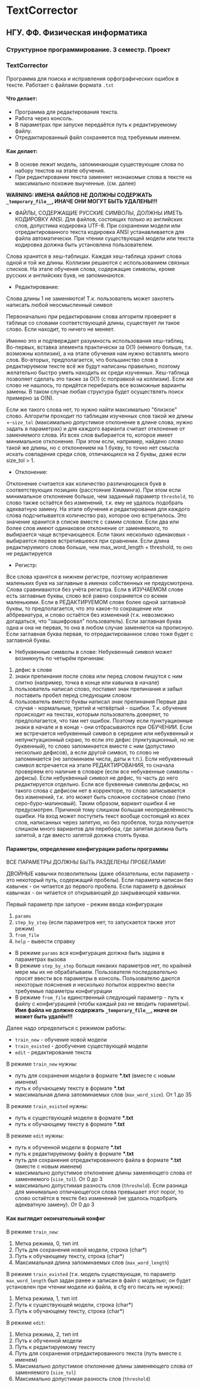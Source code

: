 # TextCorrector
## НГУ. ФФ. Физическая информатика
### Структурное программирование. 3 семестр. Проект
### TextCorrector
Программа для поиска и исправления орфографических ошибок в тексте. Работает с файлами формата `.txt`
#### Что делает:
- Программа для редактирования текста.
- Работа через консоль.
- В параметрах при запуске передаётся путь к редактируемому файлу.
- Отредактированный файл сохраняется под требуемым именем.
#### Как делает:
- В основе лежит модель, запоминающая существующие слова по набору текстов на этапе обучения.
- При редактировании текста заменяет незнакомые слова в тексте на максимально похожие выученные. (см. далее)

__WARNING: ИМЕНА ФАЙЛОВ НЕ ДОЛЖНЫ СОДЕРЖАТЬ `_temporary_file__`, ИНАЧЕ ОНИ МОГУТ БЫТЬ УДАЛЕНЫ!!!__

- ФАЙЛЫ, СОДЕРЖАЩИЕ РУССКИЕ СИМВОЛЫ, ДОЛЖНЫ ИМЕТЬ КОДИРОВКУ ANSI. Для файлов, состоящих только из английских слов, допустима кодировка UTF-8. При сохранении модели или отредактированного текста кодировка ANSI устанавливается для файла автоматически. При чтении существующей модели или текста кодировка должна быть установлена пользователем.

Слова хранятся в хеш-таблицах. Каждая хеш-таблица хранит слова одной и той же длины. Коллизии решаются с использованием связных списков. На этапе обучения слова, содержащие символы, кроме русских и английских букв, не запоминаются.

- Редактирование:

Слова длины 1 не заменяются! Т.к. пользователь может захотеть написать любой неосмысленный символ

Первоначально при редактировании слова алгоритм проверяет в таблице со словами соответствующей длины, существует ли такое слово. Если находит, то ничего не меняет. 

Именно это и подтверждает разумность использования хеш-таблиц. Во-первых, вставка элемента практически за O(1) (немного больше, т.к. возможны коллизии), а на этапе обучения нам нужно вставлять много слов. Во-вторых, предполагается, что большинство слов в редактируемом тексте всё же будут написаны правильно, поэтому желательно быстро уметь находить их среди изученных. Хеш-таблица позволяет сделать это также за O(1) (с поправкой на коллизии). Если же слово не нашлось, то придётся перебирать все возможные варианты замены. В таком случае любая структура будет осуществлять поиск примерно за O(N).

Если же такого слова нет, то нужно найти максимально "близкое" слово. Алгоритм проходит по таблицам изученных слов такой же длины +-`size_tol` (максимально допустимое отклонение в длине слова, нужно задать в параметрах) и для каждого варианта считает отклонение от заменяемого слова. Из всех слов выбирается то, которое имеет минимальное отклонение. При этом если, например, найдено слово такой же длины, но с отклонением на 1 букву, то точно нет смысла искать совпадения среди слов, отличающихся на 2 буквы, даже если size_tol > 1.

- Отклонение:

Отклонение считается как количество различающихся букв в соответствующих позициях (расстояние Хэмминга). При этом если минимальное отклонение больше, чем заданный параметр `threshold`, то слово также остаётся без изменений, т.к. ему не удалось подобрать адекватную замену. На этапе обучения  и редактирования для каждого слова подсчитывается количество раз, которое оно встретилось. Это значение хранится в списке вместе с самим словом. Если два или более слов имеют одинаковое отклонение от заменяемого, то выбирается чаще встречающееся. Если таких несколько одинаковых - выбирается первое встретившееся при сравнении. Если длина редактируемого слова больше, чем max_word_length + threshold, то оно не редактируется

- Регистр:

Все слова хранятся в нижнем регистре, поэтому исправление маленьких букв на заглавные в именах собственных не предусмотрена. Слова сравниваются без учёта регистра. Если в ИЗУЧАЕМОМ слове есть заглавные буквы, слово всё равно сохраняется со всеми маленькими. Если в РЕДАКТИРУЕМОМ слове более одной заглавной буквы, то предполагается, что это какое-то сокращение или аббревиатура, и слово остаётся без изменений (т.к. невозможно догадаться, что "зашифровал" пользователь). Если заглавная буква одна и она не первая, то она в любом случае заменяется на прописную. Если заглавная буква первая, то отредактированное слово тоже будет с заглавной буквы.

- Небуквенные символы в слове:
Небуквенный символ может возникнуть по четырём причинам: 
1. дефис в слове
2. знаки препинания после слова или перед словом пишутся с ним слитно (например, точка в конце или кавычка в начале)
3. пользователь написал слово, поставил знак препинания и забыл поставить пробел перед следующим словом
4. пользователь вместо буквы написал знак препинания
Первые два случая - нормальные, третий  и четвёртый - ошибки. Т.к. обучение происходит на текстах, которым пользователь доверяет, то предполагается, что там нет ошибок. Поэтому если пунктуационные знаки в начале и в конце - они отбрасываются при ОБУЧЕНИИ. Если же встречается небуквенный символ в середине или небуквенный и непунктуационный скраю, то если это дефис (пунктуационный, но не буквенный), то слово запоминается вместе с ним (допустимо несколько дефисов), а если другой символ, то слово не запоминается (не запоминаем числа, даты и т.п.). Если небуквенный символ встречается на этапе РЕДАКТИРОВАНИЯ, то сначала проверяем его наличие в словаре (если все небуквенные символы - дефисы). Если небуквенный символ не дефис, то часть до него редактируется отдельно. Если все буквенные символы дефисы, но такого слова с дефисом нет в корректоре, то слово записывается без изменений, т.к. это может быть сложное составное слово (типо серо-буро-малиновый). Таким образом, вариант ошибки 4 не предусмотрен. Причиной тому слишком большая неопределённость ошибки. На вход может поступить текст вообще состоящий из всех слов, написанных через запятую, но без пробелов, тогда получается слишком много вариантов для перебора, где запятая должна быть запятой, а где вместо запятой должна стоять буква.

#### Параметры, определение конфигурации работы программы
ВСЕ ПАРАМЕТРЫ ДОЛЖНЫ БЫТЬ РАЗДЕЛЕНЫ ПРОБЕЛАМИ!

ДВОЙНЫЕ кавычки позволительны (даже обязательны, если параметр - это некоторый путь, содержащий пробелы). Если параметр написан без кавычек - он читается до первого пробела. Если параметр в двойных кавычках - он читается от открывающей до закрывающей кавычки.

Первый параметр при запуске - режим ввода конфигурации
1. `params`
2. `step_by_step` (если параметров нет, то запускается также этот режим)
3. `from_file`
4. `help` - вывести справку
- В режиме `params` вся конфигурация должна быть задана в параметрах вызова
- В режиме `step_by_step` больше никаких параметров нет, по крайней мере мы их не обрабатываем. Пользователя последовательно просят ввести все параметры в консоль. Пользователю даются некоторые пояснения и несколько попыток корректно ввести требуемые параметры конфигурации
- В режиме `from_file` единственный следующий параметр - путь к файлу с конфигурацией (чтобы каждый раз не вводить параметры). __Имя файла не должно содержать `_temporary_file__`, иначе он может быть удалён!!!__

Далее надо определиться с режимом работы:
- `train_new` - обучение новой модели
- `train_existed` - дообучение существующей модели
- `edit` - редактирование текста

В режиме `train_new` нужны:
- путь для сохранения модели в формате __*.txt__ (вместе с новым именем)
- путь к обучающему тексту в формате __*.txt__
- максимальная длина запоминаемых слов (`max_word_size`). От 1 до 35

В режиме `train_existed` нужны:
- путь к существующей модели в формате __*.txt__
- путь к обучающему тексту в формате __*.txt__

В режиме `edit` нужны:
- путь к обученной модели в формате __*.txt__
- путь к редактируемому файлу в формате __*.txt__
- путь для сохранения отредактированного файла в формате __*.txt__ (вместе с новым именем)
- максимально допустимое отклонение длины заменяющего слова от заменяемого (`size_tol`). От 0 до 3
- максимально допустимая разность слов (`threshold`). Если разница для минимально отличающегося слова превышает этот порог, то слово остаётся в тексте без изменений (не удалось подобрать адекватную замену). От 0 до 3

#### Как выглядит окончательный конфиг
В режиме `train_new`:
1. Метка режима, 0, тип int
2. Путь для сохранения новой модели, строка (char*)
3. Путь к обучающему тексту, строка (char*)
4. Максимальная длина запоминаемых слов (`max_word_length`)

В режиме `train_existed` (т.к. модель существующая, то параметр `max_word_length` был задан ранее и записан в файл с моделью; он будет установлен при чтении модели из файла, в cfg его писать не нужно):
1. Метка режима, 1, тип int
2. Путь к существующей модели, строка (char*)
3. Путь к обучающему тексту, строка (char*)

В режиме `edit`:
1. Метка режима, 2, тип int
2. Путь к обученной модели
3. Путь к редактируемому тексту
4. Путь для сохранения отредактированного текста (путь вместе с именем)
5. Максимально допустимое отклонение длины заменяющего слова от заменяемого (`size_tol`)
6. Максимально допустимая разность слов (`threshold`)



